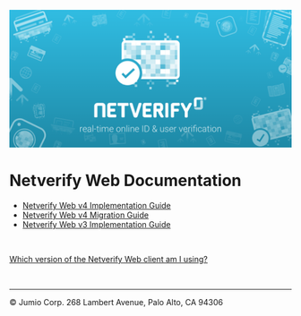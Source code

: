 ![Jumio](/images/netverify.png)

# Netverify Web Documentation

- [Netverify Web v4 Implementation Guide](/netverify/netverify-web-v4.md)
- [Netverify Web v4 Migration Guide](/netverify/netverify-web-v4-migration.md)
- [Netverify Web v3 Implementation Guide](/netverify/netverify-web-v3.md)

<br>

[Which version of the Netverify Web client am I using?](https://support.jumio.com/hc/en-us/articles/360007401353)

<br>

---
&copy; Jumio Corp. 268 Lambert Avenue, Palo Alto, CA 94306

